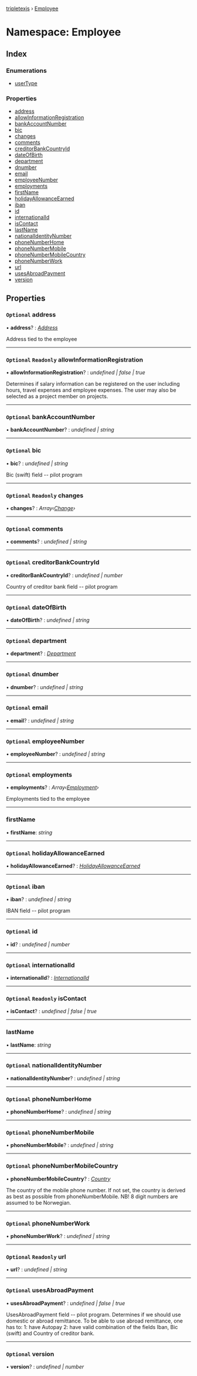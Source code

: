 [tripletexjs](../README.md) › [Employee](employee.md)

# Namespace: Employee

## Index

### Enumerations

* [userType](../enums/employee.usertype.md)

### Properties

* [address](employee.md#optional-address)
* [allowInformationRegistration](employee.md#optional-readonly-allowinformationregistration)
* [bankAccountNumber](employee.md#optional-bankaccountnumber)
* [bic](employee.md#optional-bic)
* [changes](employee.md#optional-readonly-changes)
* [comments](employee.md#optional-comments)
* [creditorBankCountryId](employee.md#optional-creditorbankcountryid)
* [dateOfBirth](employee.md#optional-dateofbirth)
* [department](employee.md#optional-department)
* [dnumber](employee.md#optional-dnumber)
* [email](employee.md#optional-email)
* [employeeNumber](employee.md#optional-employeenumber)
* [employments](employee.md#optional-employments)
* [firstName](employee.md#firstname)
* [holidayAllowanceEarned](employee.md#optional-holidayallowanceearned)
* [iban](employee.md#optional-iban)
* [id](employee.md#optional-id)
* [internationalId](employee.md#optional-internationalid)
* [isContact](employee.md#optional-readonly-iscontact)
* [lastName](employee.md#lastname)
* [nationalIdentityNumber](employee.md#optional-nationalidentitynumber)
* [phoneNumberHome](employee.md#optional-phonenumberhome)
* [phoneNumberMobile](employee.md#optional-phonenumbermobile)
* [phoneNumberMobileCountry](employee.md#optional-phonenumbermobilecountry)
* [phoneNumberWork](employee.md#optional-phonenumberwork)
* [url](employee.md#optional-readonly-url)
* [usesAbroadPayment](employee.md#optional-usesabroadpayment)
* [version](employee.md#optional-version)

## Properties

### `Optional` address

• **address**? : *[Address](../interfaces/address.md)*

Address tied to the employee

___

### `Optional` `Readonly` allowInformationRegistration

• **allowInformationRegistration**? : *undefined | false | true*

Determines if salary information can be registered on the user including hours, travel expenses and employee expenses. The user may also be selected as a project member on projects.

___

### `Optional` bankAccountNumber

• **bankAccountNumber**? : *undefined | string*

___

### `Optional` bic

• **bic**? : *undefined | string*

Bic (swift) field -- pilot program

___

### `Optional` `Readonly` changes

• **changes**? : *Array‹[Change](change.md)›*

___

### `Optional` comments

• **comments**? : *undefined | string*

___

### `Optional` creditorBankCountryId

• **creditorBankCountryId**? : *undefined | number*

Country of creditor bank field -- pilot program

___

### `Optional` dateOfBirth

• **dateOfBirth**? : *undefined | string*

___

### `Optional` department

• **department**? : *[Department](../interfaces/department.md)*

___

### `Optional` dnumber

• **dnumber**? : *undefined | string*

___

### `Optional` email

• **email**? : *undefined | string*

___

### `Optional` employeeNumber

• **employeeNumber**? : *undefined | string*

___

### `Optional` employments

• **employments**? : *Array‹[Employment](employment.md)›*

Employments tied to the employee

___

###  firstName

• **firstName**: *string*

___

### `Optional` holidayAllowanceEarned

• **holidayAllowanceEarned**? : *[HolidayAllowanceEarned](../interfaces/holidayallowanceearned.md)*

___

### `Optional` iban

• **iban**? : *undefined | string*

IBAN field -- pilot program

___

### `Optional` id

• **id**? : *undefined | number*

___

### `Optional` internationalId

• **internationalId**? : *[InternationalId](internationalid.md)*

___

### `Optional` `Readonly` isContact

• **isContact**? : *undefined | false | true*

___

###  lastName

• **lastName**: *string*

___

### `Optional` nationalIdentityNumber

• **nationalIdentityNumber**? : *undefined | string*

___

### `Optional` phoneNumberHome

• **phoneNumberHome**? : *undefined | string*

___

### `Optional` phoneNumberMobile

• **phoneNumberMobile**? : *undefined | string*

___

### `Optional` phoneNumberMobileCountry

• **phoneNumberMobileCountry**? : *[Country](../interfaces/country.md)*

The country of the mobile phone number. If not set, the country is derived as best as possible from phoneNumberMobile. NB! 8 digit numbers are assumed to be Norwegian.

___

### `Optional` phoneNumberWork

• **phoneNumberWork**? : *undefined | string*

___

### `Optional` `Readonly` url

• **url**? : *undefined | string*

___

### `Optional` usesAbroadPayment

• **usesAbroadPayment**? : *undefined | false | true*

UsesAbroadPayment field -- pilot program. Determines if we should use domestic or abroad remittance. To be able to use abroad remittance, one has to: 1: have Autopay 2: have valid combination of the fields Iban, Bic (swift) and Country of creditor bank.

___

### `Optional` version

• **version**? : *undefined | number*

